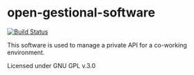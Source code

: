# open-gestional-software

<a href="https://travis-ci.org/scuty2000/open-gestional-software"><img src="https://travis-ci.org/scuty2000/open-gestional-software.svg?branch=master" alt="Build Status" /></a>

This software is used to manage a private API for a co-working environment.

Licensed under GNU GPL v.3.0
